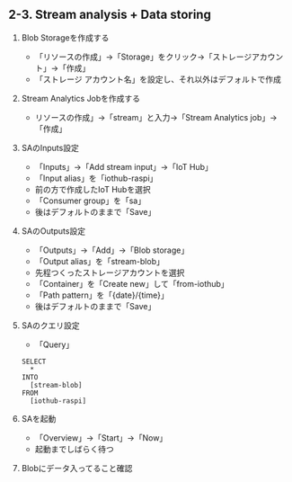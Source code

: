 ## 2-3. Stream analysis + Data storing
1. Blob Storageを作成する
	* 「リソースの作成」->「Storage」をクリック->「ストレージアカウント」->「作成」
	* 「ストレージ アカウント名」を設定し、それ以外はデフォルトで作成
1. Stream Analytics Jobを作成する
	* リソースの作成」->「stream」と入力->「Stream Analytics job」->「作成」
1. SAのInputs設定
	* 「Inputs」->「Add stream input」->「IoT Hub」
	* 「Input alias」を「iothub-raspi」
	* 前の方で作成したIoT Hubを選択
	* 「Consumer group」を「sa」
	* 後はデフォルトのままで「Save」
1. SAのOutputs設定
	* 「Outputs」->「Add」->「Blob storage」
	* 「Output alias」を「stream-blob」
	* 先程つくったストレージアカウントを選択
	* 「Container」を「Create new」して「from-iothub」
	* 「Path pattern」を「{date}/{time}」
	* 後はデフォルトのままで「Save」
1. SAのクエリ設定
	* 「Query」

	```
	SELECT 
	  *
	INTO
	  [stream-blob]
	FROM
	  [iothub-raspi]
	```


1. SAを起動
	* 「Overview」->「Start」->「Now」
	* 起動までしばらく待つ
1. Blobにデータ入ってること確認
